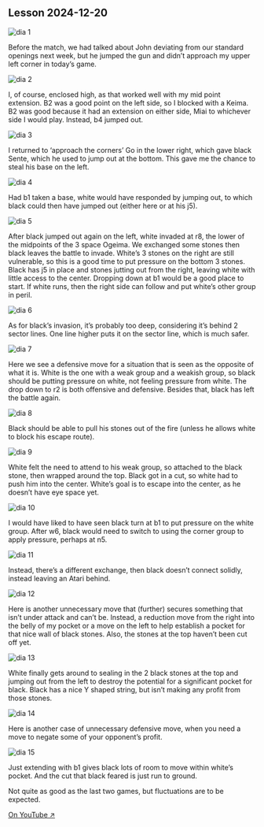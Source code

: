 
## Lesson 2024-12-20

![dia 1](images/l20241220/igo1.jpg)

Before the match, we had talked about John deviating from our standard openings next week, but he jumped the gun and didn’t approach my upper left corner in today’s game.

![dia 2](images/l20241220/igo2.jpg)

I, of course, enclosed high, as that worked well with my mid point extension.  B2 was a good point on the left side, so I blocked with a Keima.  B2 was good because it had an extension on either side, Miai to whichever side I would play.  Instead, b4 jumped out.

![dia 3](images/l20241220/igo3.jpg)

I returned to ‘approach the corners’ Go in the lower right, which gave black Sente, which he used to jump out at the bottom.  This gave me the chance to steal his base on the left.

![dia 4](images/l20241220/igo4.jpg)

Had b1 taken a base, white would have responded by jumping out, to which black could then have jumped out (either here or at his j5).

![dia 5](images/l20241220/igo5.jpg)

After black jumped out again on the left, white invaded at r8, the lower of the midpoints of the 3 space Ogeima.  We exchanged some stones then black leaves the battle to invade.  White’s 3 stones on the right are still vulnerable, so this is a good time to put pressure on the bottom 3 stones.  Black has j5 in place and stones jutting out from the right, leaving white with little access to the center.  Dropping down at b1 would be a good place to start.  If white runs, then the right side can follow and put white’s other group in peril.

![dia 6](images/l20241220/igo6.jpg)

As for black’s invasion, it’s probably too deep, considering it’s behind 2 sector lines.  One line higher puts it on the sector line, which is much safer.

![dia 7](images/l20241220/igo7.jpg)

Here we see a defensive move for a situation that is seen as the opposite of what it is.  White is the one with a weak group and a weakish group, so black should be putting pressure on white, not feeling pressure from white.  The drop down to r2 is both offensive and defensive.  Besides that, black has left the battle again.

![dia 8](images/l20241220/igo8.jpg)

Black should be able to pull his stones out of the fire (unless he allows white to block his escape route).

![dia 9](images/l20241220/igo9.jpg)

White felt the need to attend to his weak group, so attached to the black stone, then wrapped around the top.  Black got in a cut, so white had to push him into the center.  White’s goal is to escape into the center, as he doesn’t have eye space yet.

![dia 10](images/l20241220/igo10.jpg)

I would have liked to have seen black turn at b1 to put pressure on the white group.  After w6, black would need to switch to using the corner group to apply pressure, perhaps at n5.

![dia 11](images/l20241220/igo11.jpg)

Instead, there’s a different exchange, then black doesn’t connect solidly, instead leaving an Atari behind.

![dia 12](images/l20241220/igo12.jpg)

Here is another unnecessary move that (further) secures something that isn’t under attack and can’t be.  Instead, a reduction move from the right into the belly of my pocket or a move on the left to help establish a pocket for that nice wall of black stones.  Also, the stones at the top haven’t been cut off yet.

![dia 13](images/l20241220/igo13.jpg)

White finally gets around to sealing in the 2 black stones at the top and jumping out from the left to destroy the potential for a significant pocket for black.  Black has a nice Y shaped string, but isn’t making any profit from those stones.

![dia 14](images/l20241220/igo14.jpg)

Here is another case of unnecessary defensive move, when you need a move to negate some of your opponent’s profit.

![dia 15](images/l20241220/igo15.jpg)

Just extending with b1 gives black lots of room to move within white’s pocket.  And the cut that black feared is just run to ground.

Not quite as good as the last two games, but fluctuations are to be expected.

[On YouTube ↗](https://www.youtube.com/watch?v=288ihD6y2Bo)

